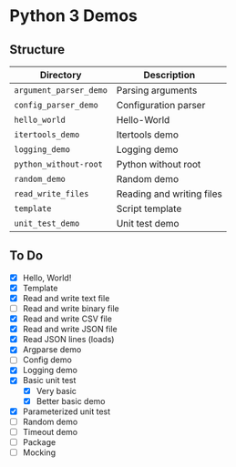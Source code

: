 # Python 3 Demos

## Structure

| Directory              | Description               |
| ---------------------- | ------------------------- |
| `argument_parser_demo` | Parsing arguments         |
| `config_parser_demo`   | Configuration parser      |
| `hello_world`          | Hello-World               |
| `itertools_demo`       | Itertools demo            |
| `logging_demo`         | Logging demo              |
| `python_without-root`  | Python without root       |
| `random_demo`          | Random demo               |
| `read_write_files`     | Reading and writing files |
| `template`             | Script template           |
| `unit_test_demo`       | Unit test demo            |

## To Do

* [x] Hello, World!
* [x] Template
* [x] Read and write text file
* [ ] Read and write binary file
* [x] Read and write CSV file
* [x] Read and write JSON file
* [x] Read JSON lines (loads)
* [x] Argparse demo
* [ ] Config demo
* [x] Logging demo
* [x] Basic unit test
    * [x] Very basic
    * [x] Better basic demo
* [x] Parameterized unit test
* [ ] Random demo
* [ ] Timeout demo
* [ ] Package
* [ ] Mocking
